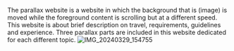 The parallax website is a website in which the background that is (image) is moved while the foreground content is scrolling but at a different speed.  
This website is about brief description on travel, requirements, guidelines and experience. Three parallax parts are included in this website dedicated for each different topic.
![IMG_20240329_154755](https://github.com/SirishaDigiSpace/HTML_SideProjects/assets/116715315/731a571d-bb22-47a9-8623-119f91e3c336)
